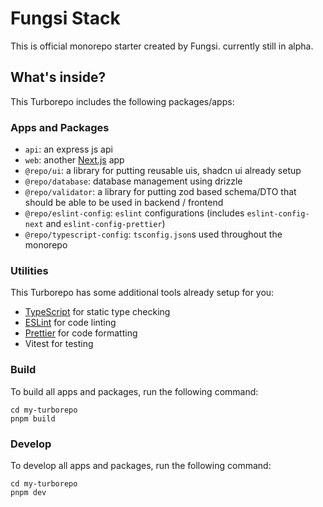 # Fungsi Stack

This is official monorepo starter created by Fungsi. currently still in alpha.

## What's inside?

This Turborepo includes the following packages/apps:

### Apps and Packages

- `api`: an express js api
- `web`: another [Next.js](https://nextjs.org/) app
- `@repo/ui`: a library for putting reusable uis, shadcn ui already setup
- `@repo/database`: database management using drizzle
- `@repo/validator`: a library for putting zod based schema/DTO that should be able to be used in backend / frontend
- `@repo/eslint-config`: `eslint` configurations (includes `eslint-config-next` and `eslint-config-prettier`)
- `@repo/typescript-config`: `tsconfig.json`s used throughout the monorepo

### Utilities

This Turborepo has some additional tools already setup for you:

- [TypeScript](https://www.typescriptlang.org/) for static type checking
- [ESLint](https://eslint.org/) for code linting
- [Prettier](https://prettier.io) for code formatting
- Vitest for testing

### Build

To build all apps and packages, run the following command:

```
cd my-turborepo
pnpm build
```

### Develop

To develop all apps and packages, run the following command:

```
cd my-turborepo
pnpm dev
```

